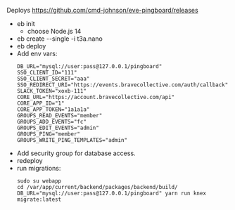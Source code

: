
Deploys https://github.com/cmd-johnson/eve-pingboard/releases

- eb init
  - choose Node.js 14
- eb create --single -i t3a.nano
- eb deploy
- Add env vars:
    ```
    DB_URL="mysql://user:pass@127.0.0.1/pingboard"
    SSO_CLIENT_ID="111"
    SSO_CLIENT_SECRET="aaa"
    SSO_REDIRECT_URI="https://events.bravecollective.com/auth/callback"
    SLACK_TOKEN="xoxb-111"
    CORE_URL="https://account.bravecollective.com/api"
    CORE_APP_ID="1"
    CORE_APP_TOKEN="1a1a1a"
    GROUPS_READ_EVENTS="member"
    GROUPS_ADD_EVENTS="fc"
    GROUPS_EDIT_EVENTS="admin"
    GROUPS_PING="member"
    GROUPS_WRITE_PING_TEMPLATES="admin"
    ```
- Add security group for database access.
- redeploy
- run migrations:
    ```
    sudo su webapp
    cd /var/app/current/backend/packages/backend/build/
    DB_URL="mysql://user:pass@127.0.0.1/pingboard" yarn run knex migrate:latest
    ```
